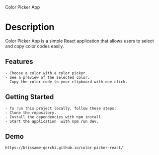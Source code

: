Color Picker App

# Description

Color Picker App is a simple React application that allows users to select and copy color codes easily.

## Features

    - Choose a color with a color picker.
    - See a preview of the selected color.
    - Copy the color code to your clipboard with one click.

## Getting Started

    - To run this project locally, follow these steps:
    - Clone the repository.
    - Install the dependencies with npm install.
    - Start the application  with npm run dev.

## Demo

    https://btissame-qorchi.github.io/color-picker-react/
